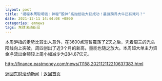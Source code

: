 ```yaml
---
layout: post
title: "揭秘本周聪明钱：神秘“股神”高抛低吸大获成功！最强跨界大牛还有戏吗？"
date: 2021-12-11 14:44:08 +0800
categories: emnews
tags: 东财滚动新闻
---
```


本周沪指的走势比较出人意外，在3600点短暂震荡了2天之后，凭着周三的光头阳线向上突破，周四创出了近3个月的新高，量能也随之放大。本周超大单主力资金净流出金额较上周小幅减少为284.87亿元。

<http://finance.eastmoney.com/news/11158,202112112210637383.html>

[返回东财滚动新闻](//finews.withounder.com/emnews/)｜[返回首页](//finews.withounder.com/)